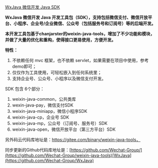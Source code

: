 [WxJava 微信开发 Java SDK](https://www.oschina.net/p/weixin-java-tools-new)

**WxJava 微信开发 Java 开发工具包（SDK），支持包括微信支付、微信开放平台、小程序、企业号/企业微信、公众号（包括服务号和订阅号）等的后端开发。**

**本开发工具包基于chanjarster的weixin-java-tools，增加了不少功能和模块，并做了大量的优化和重构，使得接口更易使用，方便开发。**

**特性：**

1. 不依赖任何 mvc 框架，也不依赖 servlet，如果需要在项目中使用，参考demo即可；
2. 仅仅作为工具使用，可轻松嵌入到任何系统里；
3. 支持企业号、公众号、小程序以及微信支付开发。

SDK 包含 6个部分：

1. weixin-java-common，公共类库
2. wexin-java-pay，微信支付SDK
3. weixin-java-miniapp，微信小程序SDK
4. weixin-java-cp，企业号 SDK
5. weixin-java-mp，公众号（订阅号、服务号）SDK
6. weixin-java-open，微信开放平台（第三方平台）SDK

另外码云代码库地址是：https://gitee.com/binary/weixin-java-tools，

同步更新的Github代码库地址是：[https://github.com/Wechat-Group/](https://github.com/Wechat-Group/weixin-java-tools)[WxJava](https://github.com/Wechat-Group/WxJava)